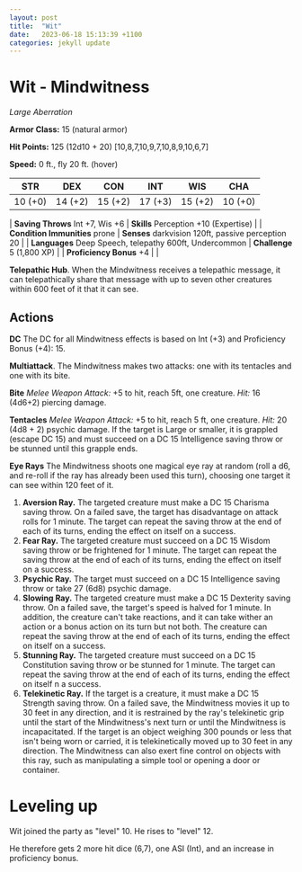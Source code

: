 ```yaml
---
layout: post
title:  "Wit"
date:   2023-06-18 15:13:39 +1100
categories: jekyll update
---
```

# Wit - Mindwitness

*Large Aberration*

**Armor Class:** 15 (natural armor)

**Hit Points:** 125 (12d10 + 20) [10,8,7,10,9,7,10,8,9,10,6,7]

**Speed:** 0 ft., fly 20 ft. (hover)

| STR     | DEX     | CON     | INT     | WIS     | CHA     |
| ------- | ------- | ------- | ------- | ------- | ------- |
| 10 (+0) | 14 (+2) | 15 (+2) | 17 (+3) | 15 (+2) | 10 (+0) |

| **Saving Throws** Int +7, Wis +6 | **Skills** Perception +10 (Expertise) |
| **Condition Immunities** prone   | **Senses** darkvision 120ft, passive perception 20 |
| **Languages** Deep Speech, telepathy 600ft, Undercommon | **Challenge** 5 (1,800 XP) |
| **Proficiency Bonus** +4 | |

**Telepathic Hub**. When the Mindwitness receives a telepathic message, it can telepathically share that message with up to seven other creatures within 600 feet of it that it can see.

## Actions

**DC** The DC for all Mindwitness effects is based on Int (+3) and Proficiency Bonus (+4): 15.

**Multiattack**. The Mindwitness makes two attacks: one with its tentacles and one with its bite.

**Bite** *Melee Weapon Attack:* +5 to hit, reach 5ft, one creature. *Hit:* 16 (4d6+2) piercing damage.

**Tentacles** *Melee Weapon Attack:* +5 to hit, reach 5 ft, one creature. *Hit:* 20 (4d8 + 2) psychic damage. If the target is Large or smaller, it is grappled (escape DC 15) and must succeed on a DC 15 Intelligence saving throw or be stunned until this grapple ends.

**Eye Rays** The Mindwitness shoots one magical eye ray at random (roll a d6, and re-roll if the ray has already been used this turn), choosing one target it can see within 120 feet of it.

1. **Aversion Ray.** The targeted creature must make a DC 15 Charisma saving throw. On a failed save, the target has disadvantage on attack rolls for 1 minute. The target can repeat the saving throw at the end of each of its turns, ending the effect on itself on a success.
2. **Fear Ray.** The targeted creature must succeed on a DC 15 Wisdom saving throw or be frightened for 1 minute. The target can repeat the saving throw at the end of each of its turns, ending the effect on itself on a success.
2. **Psychic Ray.** The target must succeed on a DC 15 Intelligence saving throw or take 27 (6d8) psychic damage.
2. **Slowing Ray.** The targeted creature must make a DC 15 Dexterity saving throw. On a failed save, the target's speed is halved for 1 minute. In addition, the creature can't take reactions, and it can take wither an action or a bonus action on its turn but not both. The creature can repeat the saving throw at the end of each of its turns, ending the effect on itself on a success.
2. **Stunning Ray.** The targeted creature must succeed on a DC 15 Constitution saving throw or be stunned for 1 minute. The target can repeat the saving throw at the end of each of its turns, ending the effect on itself n a success.
2. **Telekinetic Ray.** If the target is a creature, it must make a DC 15 Strength saving throw. On a failed save, the Mindwitness movies it up to 30 feet in any direction, and it is restrained by the ray's telekinetic grip until the start of the Mindwitness's next turn or until the Mindwitness is incapacitated. If the target is an object weighing 300 pounds or less that isn't being worn or carried, it is telekinetically moved up to 30 feet in any direction. The Mindwitness can also exert fine control on objects with this ray, such as manipulating a simple tool or opening a door or container.

# Leveling up

Wit joined the party as "level" 10.  He rises to "level" 12.

He therefore gets 2 more hit dice (6,7), one ASI (Int), and an increase in proficiency bonus.